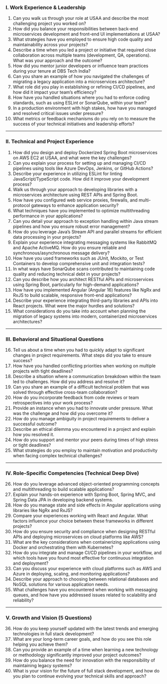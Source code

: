 ### I. Work Experience & Leadership

1. Can you walk us through your role at USAA and describe the most challenging project you worked on?
2. How did you balance your responsibilities between back-end microservices development and front-end UI implementations at USAA?
3. What strategies have you employed to ensure high code quality and maintainability across your projects?
4. Describe a time when you led a project or initiative that required close collaboration across multiple teams (development, QA, operations). What was your approach and the outcome?
5. How did you mentor junior developers or influence team practices during your tenure at DBS Tech India?
6. Can you share an example of how you navigated the challenges of migrating a legacy application into a microservices architecture?
7. What role did you play in establishing or refining CI/CD pipelines, and how did it impact your team’s efficiency?
8. How have you handled situations where you had to enforce coding standards, such as using ESLint or SonarQube, within your team?
9. In a production environment with high stakes, how have you managed and resolved critical issues under pressure?
10. What metrics or feedback mechanisms do you rely on to measure the success of your technical initiatives and leadership efforts?

---

### II. Technical and Project Experience

1. How did you design and deploy Dockerized Spring Boot microservices on AWS EC2 at USAA, and what were the key challenges?
2. Can you explain your process for setting up and managing CI/CD pipelines using tools like Azure DevOps, Jenkins, or GitHub Actions?
3. Describe your experience in utilizing ESLint for linting JavaScript/TypeScript code. How did it improve your development process?
4. Walk us through your approach to developing libraries with a microservices architecture using REST APIs and Spring Boot.
5. How have you configured web service proxies, firewalls, and multi-protocol gateways to enhance application security?
6. What techniques have you implemented to optimize multithreading performance in your applications?
7. Can you detail your approach to exception handling within Java stream pipelines and how you ensure robust error management?
8. How do you leverage Java’s Stream API and parallel streams for efficient data processing in your projects?
9. Explain your experience integrating messaging systems like RabbitMQ and Apache ActiveMQ. How do you ensure reliable and synchronous/asynchronous message delivery?
10. How have you used frameworks such as JUnit, Mockito, or Test Containers to develop comprehensive unit and integration tests?
11. In what ways have SonarQube scans contributed to maintaining code quality and reducing technical debt in your projects?
12. Can you describe how you architect RESTful APIs and microservices using Spring Boot, particularly for high-demand applications?
13. How have you implemented Angular (Angular 16) features like NgRx and RxJS to build scalable, responsive front-end applications?
14. Describe your experience integrating third-party libraries and APIs into React projects. What were the major hurdles and solutions?
15. What considerations do you take into account when planning the migration of legacy systems into modern, containerized microservices architectures?

---

### III. Behavioral and Situational Questions

16. Tell us about a time when you had to quickly adapt to significant changes in project requirements. What steps did you take to ensure success?
17. How have you handled conflicting priorities when working on multiple projects with tight deadlines?
18. Describe a situation where a communication breakdown within the team led to challenges. How did you address and resolve it?
19. Can you share an example of a difficult technical problem that was solved through effective cross-team collaboration?
20. How do you incorporate feedback from code reviews or team retrospectives into your work process?
21. Provide an instance when you had to innovate under pressure. What was the challenge and how did you overcome it?
22. How do you manage ambiguity in project requirements to deliver a successful outcome?
23. Describe an ethical dilemma you encountered in a project and explain how you resolved it.
24. How do you support and mentor your peers during times of high stress or tight deadlines?
25. What strategies do you employ to maintain motivation and productivity when facing complex technical challenges?

---

### IV. Role-Specific Competencies (Technical Deep Dive)

26. How do you leverage advanced object-oriented programming concepts and multithreading to build scalable applications?
27. Explain your hands-on experience with Spring Boot, Spring MVC, and Spring Data JPA in developing backend systems.
28. How do you manage state and side effects in Angular applications using libraries like NgRx and RxJS?
29. Compare your experiences working with React and Angular. What factors influence your choice between these frameworks in different projects?
30. How do you ensure security and compliance when designing RESTful APIs and deploying microservices on cloud platforms like AWS?
31. What are the key considerations when containerizing applications using Docker and orchestrating them with Kubernetes?
32. How do you integrate and manage CI/CD pipelines in your workflow, and which tools have you found most effective for continuous integration and deployment?
33. Can you discuss your experience with cloud platforms such as AWS and Azure in deploying, scaling, and monitoring applications?
34. Describe your approach to choosing between relational databases and NoSQL solutions for various application needs.
35. What challenges have you encountered when working with messaging queues, and how have you addressed issues related to scalability and reliability?

---

### V. Growth and Vision (5 Questions)

36. How do you keep yourself updated with the latest trends and emerging technologies in full stack development?
37. What are your long-term career goals, and how do you see this role helping you achieve them?
38. Can you provide an example of a time when learning a new technology or methodology significantly improved your project outcomes?
39. How do you balance the need for innovation with the responsibility of maintaining legacy systems?
40. What is your vision for the future of full stack development, and how do you plan to continue evolving your technical skills and approach?
